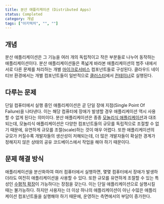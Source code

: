 ```yaml
---
title: 분산 애플리케이션 (Distributed Apps)
status: Completed
category: 개념
tags: ["아키텍처", "", ""]
---
```


## 개념

분산 애플리케이션은 그 기능을 여러 개의 독립적이고 작은 부분들로 나누어 동작하는 애플리케이션이다.
분산 애플리케이션들은 폭넓게 바라본 애플리케이션의 범주 내에서 서로 다른 문제를 처리하는
개별 [마이크로서비스](/ko/microservices/) 컴포넌트들로 구성된다.
클라우드 네이티브 환경에서는 개별 컴포넌트들이 일반적으로 [클러스터](/cluster)에서 [컨테이너](/ko/container/)로 실행된다.

## 다루는 문제

단일 컴퓨터에서 실행 중인 애플리케이션은 곧 단일 장애 지점(Single Point Of Failure)을 나타낸다. 이는 해당 컴퓨터에 장애가 발생할 경우 애플리케이션 역시 사용할 수 없게 된다는 의미이다.
분산 애플리케이션은 종종 [모놀리식 애플리케이션](/ko/monolithic-apps/)과 대조되는데,
모놀리식 애플리케이션은 다양한 컴포넌트들의 규모를 독립적으로 조절할 수 없기 때문에, 유연하게 규모를 조절(scale)하는 것이 매우 어렵다.
또한 애플리케이션의 규모가 커질수록 개발자들의 생산성이 저해되는데,
더 많은 개발자들이 확실한 경계가 정해지지 않은 상태의 공유 코드베이스에서 작업을 해야 하기 때문이다.

## 문제 해결 방식

애플리케이션을 분산화하여 여러 컴퓨터에서 실행하면, 몇몇 컴퓨터에서 장애가 발생하더라도 여전히 애플리케이션을 사용할 수 있다.
또한 규모를 유연하게 조절할 수 있는 특성인 [수평적 확장](/horizontal-scaling/)이 가능하다는 장점을 갖는다.
이는 단일 애플리케이션으로 실행시킬 때는 불가능하다.
하지만 사용자는 더 이상 하나의 애플리케이션이 아닌 수많은 애플리케이션 컴포넌트들을 실행해야 하기 때문에,
운영하는 측면에서의 부담이 증가한다.